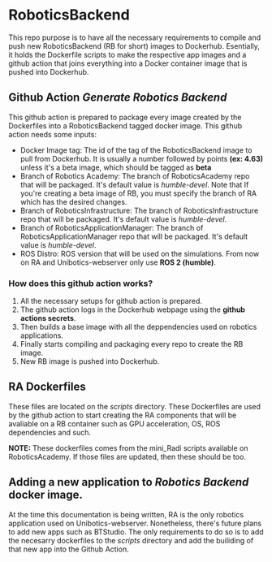 # RoboticsBackend

This repo purpose is to have all the necessary requirements to compile and push new RoboticsBackend (RB for short) images to Dockerhub.  Esentially, it holds the Dockerfile scripts to make the respective app images and a github action that joins everything into a Docker container image that is pushed into Dockerhub.

## Github Action _Generate Robotics Backend_

This github action is prepared to package every image created by the Dockerfiles into a RoboticsBackend tagged docker image. This github action needs some inputs:

  * Docker Image tag: The id of the tag of the RoboticsBackend image to pull from Dockerhub. It is usually a number followed by points __(ex: 4.63)__ unless it's a beta image, which should be tagged as 
  __beta__ 
  * Branch of Robotics Academy: The branch of RoboticsAcademy repo that will be packaged. It's default value is _humble-devel_. Note that If you're creating a beta image of RB, you must specify the branch of      RA which has the desired changes.
  * Branch of RoboticsInfrastructure: The branch of RoboticsInfrastructure repo that will be packaged. It's default value is _humble-devel_.
  * Branch of RoboticsApplicationManager: The branch of RoboticsApplicationManager repo that will be packaged. It's default value is _humble-devel_.
  * ROS Distro: ROS version that will be used on the simulations. From now on RA and Unibotics-webserver only use __ROS 2 (humble)__.

  ### How does this github action works?

  1. All the necessary setups for github action is prepared.
  2. The github action logs in the Dockerhub webpage using the __github actions secrets__.
  3. Then builds a base image with all the deppendencies used on robotics applications.
  4. Finally starts compiling and packaging every repo to create the RB image.
  5. New RB image is pushed into Dockerhub.

## RA Dockerfiles

These files are located on the _scripts_ directory. These Dockerfiles are used by the github action to start creating the RA components that will be avaliable on a RB container such as GPU acceleration, OS, ROS dependencies and such.

__NOTE:__ These dockerfiles comes from the mini_Radi scripts available on RoboticsAcademy. If those files are updated, then these should be too.

## Adding a new application to _Robotics Backend_ docker image.

At the time this documentation is being written, RA is the only robotics application used on Unibotics-webserver. Nonetheless, there's future plans to add new apps such as BTStudio. The only requirements to do so is to add the necesarry dockerfiles to the _scripts_ directory and add the builiding of that new app into the Github Action.

